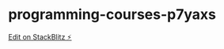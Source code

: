 # programming-courses-p7yaxs

[Edit on StackBlitz ⚡️](https://stackblitz.com/edit/programming-courses-p7yaxs)